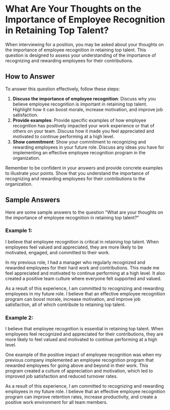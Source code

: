 What Are Your Thoughts on the Importance of Employee Recognition in Retaining Top Talent?
==============================================================================================================

When interviewing for a position, you may be asked about your thoughts on the importance of employee recognition in retaining top talent. This question is designed to assess your understanding of the importance of recognizing and rewarding employees for their contributions.

How to Answer
-------------

To answer this question effectively, follow these steps:

1. **Discuss the importance of employee recognition**: Discuss why you believe employee recognition is important in retaining top talent. Highlight how it can boost morale, increase motivation, and improve job satisfaction.
2. **Provide examples**: Provide specific examples of how employee recognition has positively impacted your work experience or that of others on your team. Discuss how it made you feel appreciated and motivated to continue performing at a high level.
3. **Show commitment**: Show your commitment to recognizing and rewarding employees in your future role. Discuss any ideas you have for implementing an effective employee recognition program in the organization.

Remember to be confident in your answers and provide concrete examples to illustrate your points. Show that you understand the importance of recognizing and rewarding employees for their contributions to the organization.

Sample Answers
--------------

Here are some sample answers to the question "What are your thoughts on the importance of employee recognition in retaining top talent?"

### Example 1:

I believe that employee recognition is critical in retaining top talent. When employees feel valued and appreciated, they are more likely to be motivated, engaged, and committed to their work.

In my previous role, I had a manager who regularly recognized and rewarded employees for their hard work and contributions. This made me feel appreciated and motivated to continue performing at a high level. It also created a positive team culture where everyone felt supported and valued.

As a result of this experience, I am committed to recognizing and rewarding employees in my future role. I believe that an effective employee recognition program can boost morale, increase motivation, and improve job satisfaction, all of which contribute to retaining top talent.

### Example 2:

I believe that employee recognition is essential in retaining top talent. When employees feel recognized and appreciated for their contributions, they are more likely to feel valued and motivated to continue performing at a high level.

One example of the positive impact of employee recognition was when my previous company implemented an employee recognition program that rewarded employees for going above and beyond in their work. This program created a culture of appreciation and motivation, which led to improved job satisfaction and reduced turnover rates.

As a result of this experience, I am committed to recognizing and rewarding employees in my future role. I believe that an effective employee recognition program can improve retention rates, increase productivity, and create a positive work environment for all team members.
